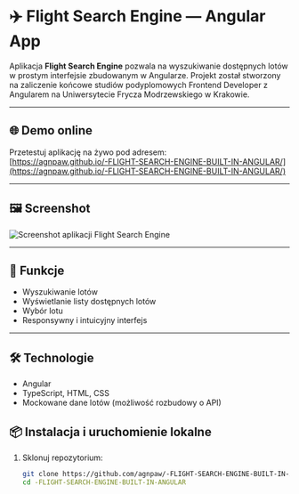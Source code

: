 # ✈️ Flight Search Engine — Angular App

Aplikacja **Flight Search Engine** pozwala na wyszukiwanie dostępnych lotów w prostym interfejsie zbudowanym w Angularze. Projekt został stworzony na zaliczenie końcowe studiów podyplomowych Frontend Developer z Angularem na Uniwersytecie Frycza Modrzewskiego w Krakowie.

---

## 🌐 Demo online

Przetestuj aplikację na żywo pod adresem:  
[https://agnpaw.github.io/-FLIGHT-SEARCH-ENGINE-BUILT-IN-ANGULAR/](https://agnpaw.github.io/-FLIGHT-SEARCH-ENGINE-BUILT-IN-ANGULAR/)

---

## 🖼️ Screenshot

![Screenshot aplikacji Flight Search Engine](https://agnpaw.github.io/-FLIGHT-SEARCH-ENGINE-BUILT-IN-ANGULAR/assets/screenshot.png)

---

## 🚀 Funkcje

- Wyszukiwanie lotów 
- Wyświetlanie listy dostępnych lotów  
- Wybór lotu  
- Responsywny i intuicyjny interfejs

---

## 🛠️ Technologie

- Angular  
- TypeScript, HTML, CSS  
- Mockowane dane lotów (możliwość rozbudowy o API)  


## 📦 Instalacja i uruchomienie lokalne

1. Sklonuj repozytorium:  
   ```bash
   git clone https://github.com/agnpaw/-FLIGHT-SEARCH-ENGINE-BUILT-IN-ANGULAR.git
   cd -FLIGHT-SEARCH-ENGINE-BUILT-IN-ANGULAR

